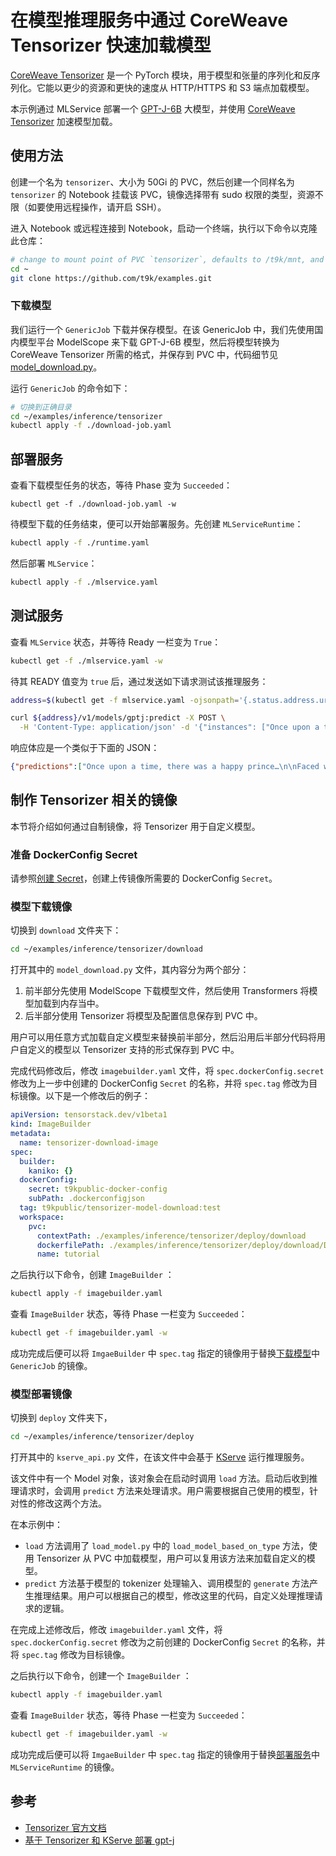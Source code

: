 # 在模型推理服务中通过 CoreWeave Tensorizer 快速加载模型

[CoreWeave Tensorizer](https://docs.coreweave.com/coreweave-machine-learning-and-ai/inference/tensorizer) 是一个 PyTorch 模块，用于模型和张量的序列化和反序列化。它能以更少的资源和更快的速度从 HTTP/HTTPS 和 S3 端点加载模型。

本示例通过 MLService 部署一个 [GPT-J-6B](https://huggingface.co/EleutherAI/gpt-j-6b) 大模型，并使用 [CoreWeave Tensorizer](https://docs.coreweave.com/coreweave-machine-learning-and-ai/inference/tensorizer) 加速模型加载。

## 使用方法

创建一个名为 `tensorizer`、大小为 50Gi 的 PVC，然后创建一个同样名为 `tensorizer` 的 Notebook 挂载该 PVC，镜像选择带有 sudo 权限的类型，资源不限（如要使用远程操作，请开启 SSH）。

进入 Notebook 或远程连接到 Notebook，启动一个终端，执行以下命令以克隆此仓库：

```bash
# change to mount point of PVC `tensorizer`, defaults to /t9k/mnt, and also $HOME
cd ~
git clone https://github.com/t9k/examples.git
```

### 下载模型

我们运行一个 `GenericJob` 下载并保存模型。在该 GenericJob 中，我们先使用国内模型平台 ModelScope 来下载 GPT-J-6B 模型，然后将模型转换为 CoreWeave Tensorizer 所需的格式，并保存到 PVC 中，代码细节见 [model_download.py](./download/model_download.py)。

运行 `GenericJob` 的命令如下：

```sh
# 切换到正确目录
cd ~/examples/inference/tensorizer
kubectl apply -f ./download-job.yaml
```

## 部署服务

查看下载模型任务的状态，等待 Phase 变为 `Succeeded`：

```
kubectl get -f ./download-job.yaml -w
```

待模型下载的任务结束，便可以开始部署服务。先创建 `MLServiceRuntime`：

```sh
kubectl apply -f ./runtime.yaml
```

然后部署 `MLService`：

```sh
kubectl apply -f ./mlservice.yaml
```

## 测试服务

查看 `MLService` 状态，并等待 Ready 一栏变为 `True`：

```sh
kubectl get -f ./mlservice.yaml -w
```

待其 READY 值变为 `true` 后，通过发送如下请求测试该推理服务：

```sh
address=$(kubectl get -f mlservice.yaml -ojsonpath='{.status.address.url}') && echo $address

curl ${address}/v1/models/gptj:predict -X POST \
  -H 'Content-Type: application/json' -d '{"instances": ["Once upon a time, there was"]}'
```

响应体应是一个类似于下面的 JSON：

```json
{"predictions":["Once upon a time, there was a happy prince…\n\nFaced with a constant barrage of attacks from enemies, this happy prince decided to launch a counterattack and create his own military kingdom. He created a country called Fairy Tail, where no dragon is found, but all dragon"]}
```

## 制作 Tensorizer 相关的镜像

本节将介绍如何通过自制镜像，将 Tensorizer 用于自定义模型。

### 准备 DockerConfig Secret

请参照[创建 Secret](https://github.com/t9k/tutorial-examples/blob/master/build-image/build-image-on-platform/README.md#创建-secret)，创建上传镜像所需要的 DockerConfig `Secret`。

### 模型下载镜像

切换到 `download` 文件夹下：

```sh
cd ~/examples/inference/tensorizer/download
```

打开其中的 `model_download.py` 文件，其内容分为两个部分：

1. 前半部分先使用 ModelScope 下载模型文件，然后使用 Transformers 将模型加载到内存当中。
2. 后半部分使用 Tensorizer 将模型及配置信息保存到 PVC 中。

用户可以用任意方式加载自定义模型来替换前半部分，然后沿用后半部分代码将用户自定义的模型以 Tensorizer 支持的形式保存到 PVC 中。

完成代码修改后，修改 `imagebuilder.yaml` 文件，将 `spec.dockerConfig.secret` 修改为上一步中创建的 DockerConfig `Secret` 的名称，并将 `spec.tag` 修改为目标镜像。以下是一个修改后的例子：

```yaml
apiVersion: tensorstack.dev/v1beta1
kind: ImageBuilder
metadata:
  name: tensorizer-download-image
spec:
  builder:
    kaniko: {}
  dockerConfig:
    secret: t9kpublic-docker-config
    subPath: .dockerconfigjson
  tag: t9kpublic/tensorizer-model-download:test
  workspace:
    pvc:
      contextPath: ./examples/inference/tensorizer/deploy/download
      dockerfilePath: ./examples/inference/tensorizer/deploy/download/Dockerfile
      name: tutorial
```

之后执行以下命令，创建 `ImageBuilder` ：

```sh
kubectl apply -f imagebuilder.yaml
```

查看 `ImageBuilder` 状态，等待 Phase 一栏变为 `Succeeded`：

```sh
kubectl get -f imagebuilder.yaml -w
```

成功完成后便可以将 `ImgaeBuilder` 中 `spec.tag` 指定的镜像用于替换[下载模型](#下载模型)中 `GenericJob` 的镜像。

### 模型部署镜像

切换到 `deploy` 文件夹下，

```sh
cd ~/examples/inference/tensorizer/deploy
```

打开其中的 `kserve_api.py` 文件，在该文件中会基于 [KServe](https://github.com/kserve/kserve/tree/master/python/kserve) 运行推理服务。

该文件中有一个 Model 对象，该对象会在启动时调用 `load` 方法。启动后收到推理请求时，会调用 `predict` 方法来处理请求。用户需要根据自己使用的模型，针对性的修改这两个方法。

在本示例中：

* `load` 方法调用了 `load_model.py` 中的 `load_model_based_on_type` 方法，使用 Tensorizer 从 PVC 中加载模型，用户可以复用该方法来加载自定义的模型。
* `predict` 方法基于模型的 tokenizer 处理输入、调用模型的 `generate` 方法产生推理结果。用户可以根据自己的模型，修改这里的代码，自定义处理推理请求的逻辑。

在完成上述修改后，修改 `imagebuilder.yaml` 文件，将 `spec.dockerConfig.secret` 修改为之前创建的 DockerConfig `Secret` 的名称，并将 `spec.tag` 修改为目标镜像。

之后执行以下命令，创建一个 `ImageBuilder` ：

```sh
kubectl apply -f imagebuilder.yaml
```

查看 `ImageBuilder` 状态，等待 Phase 一栏变为 `Succeeded`：

```sh
kubectl get -f imagebuilder.yaml -w
```

成功完成后便可以将 `ImgaeBuilder` 中 `spec.tag` 指定的镜像用于替换[部署服务](#部署服务)中 `MLServiceRuntime` 的镜像。

## 参考

- [Tensorizer 官方文档](https://docs.coreweave.com/coreweave-machine-learning-and-ai/inference/tensorizer)
- [基于 Tensorizer 和 KServe 部署 gpt-j](https://github.com/coreweave/kubernetes-cloud/tree/master/online-inference/tensorizer-isvc)
